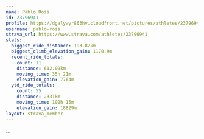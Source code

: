 ```yaml
---
name: Pablo Ross
id: 23796941
profile: https://dgalywyr863hv.cloudfront.net/pictures/athletes/23796941/14615399/1/large.jpg
username: pablo-ross
strava_url: https://www.strava.com/athletes/23796941
stats:
  biggest_ride_distance: 193.82km
  biggest_climb_elevation_gain: 1170.9m
  recent_ride_totals:
    count: 11
    distance: 612.09km
    moving_time: 35h 21m
    elevation_gain: 7764m
  ytd_ride_totals:
    count: 55
    distance: 2331km
    moving_time: 102h 15m
    elevation_gain: 18829m
layout: strava_member
--- 
```

...
